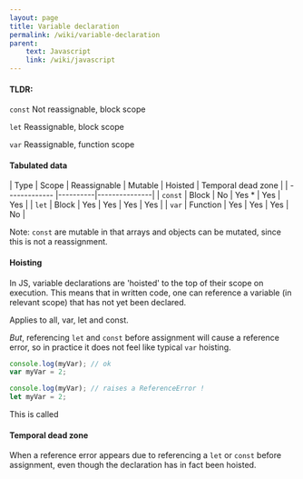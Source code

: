 ```yaml
---
layout: page
title: Variable declaration
permalink: /wiki/variable-declaration
parent:
    text: Javascript
    link: /wiki/javascript
---
```


#### TLDR:

`const` Not reassignable, block scope

`let` Reassignable, block scope

`var` Reassignable, function scope

#### Tabulated data

| Type          | Scope    | Reassignable  | Mutable     | Hoisted      | Temporal dead zone |
| ------------- |----------|---------------|
| `const`       | Block    | No            | Yes *       | Yes          | Yes                |
| `let`         | Block    | Yes           | Yes         | Yes          | Yes                |
| `var`         | Function | Yes           | Yes         | Yes          | No                 |


Note: `const` are mutable in that arrays and objects can be mutated, since this is not a reassignment.

#### Hoisting

In JS, variable declarations are 'hoisted' to the top of their scope on execution. This means that in written code, one can reference a variable (in relevant scope) that has not yet been declared.

Applies to all, var, let and const.

*But*, referencing `let` and `const` before assignment will cause a reference error, so in practice it does not feel like typical `var` hoisting.

```javascript
console.log(myVar); // ok
var myVar = 2;
```

```javascript
console.log(myVar); // raises a ReferenceError !
let myVar = 2;
```

This is called 

#### Temporal dead zone

When a reference error appears due to referencing a `let` or `const` before assignment, even though the declaration has in fact been hoisted.

